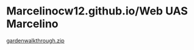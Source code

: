 # Marcelinocw12.github.io/Web UAS Marcelino
[gardenwalkthrough.zip](https://github.com/Marcelinocw/Marcelinocw12/files/7834451/gardenwalkthrough.zip)
